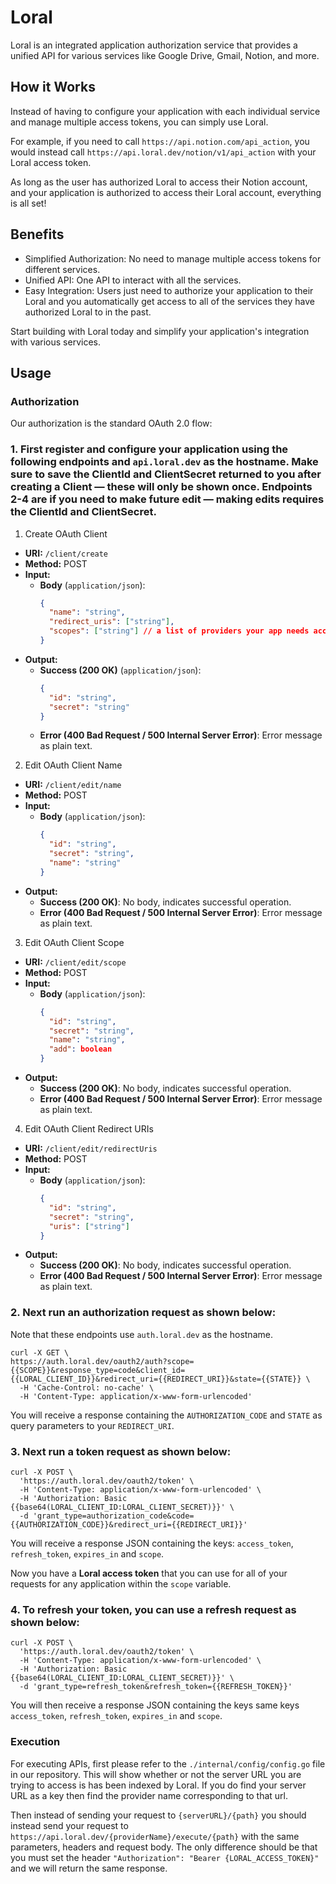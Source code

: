 # Loral

Loral is an integrated application authorization service that provides a unified API for various services like Google Drive, Gmail, Notion, and more.

## How it Works

Instead of having to configure your application with each individual service and manage multiple access tokens, you can simply use Loral.

For example, if you need to call `https://api.notion.com/api_action`, you would instead call `https://api.loral.dev/notion/v1/api_action` with your Loral access token.

As long as the user has authorized Loral to access their Notion account, and your application is authorized to access their Loral account, everything is all set!

## Benefits

- Simplified Authorization: No need to manage multiple access tokens for different services.
- Unified API: One API to interact with all the services.
- Easy Integration: Users just need to authorize your application to their Loral and you automatically get access to all of the services they have authorized Loral to in the past.

Start building with Loral today and simplify your application's integration with various services.

## Usage

### Authorization

Our authorization is the standard OAuth 2.0 flow:

### 1. First register and configure your application using the following endpoints and `api.loral.dev` as the hostname. Make sure to save the ClientId and ClientSecret returned to you after creating a Client — these will only be shown once. Endpoints 2-4 are if you need to make future edit — making edits requires the ClientId and ClientSecret.

1.  Create OAuth Client

- **URI:** `/client/create`
- **Method:** POST
- **Input:**
  - **Body** (`application/json`):
    ```json
    {
      "name": "string",
      "redirect_uris": ["string"],
      "scopes": ["string"] // a list of providers your app needs access to, ie. ["google", "kroger"]
    }
    ```
- **Output:**
  - **Success (200 OK)** (`application/json`):
    ```json
    {
      "id": "string",
      "secret": "string"
    }
    ```
  - **Error (400 Bad Request / 500 Internal Server Error)**: Error message as plain text.

2. Edit OAuth Client Name

- **URI:** `/client/edit/name`
- **Method:** POST
- **Input:**
  - **Body** (`application/json`):
    ```json
    {
      "id": "string",
      "secret": "string",
      "name": "string"
    }
    ```
- **Output:**
  - **Success (200 OK)**: No body, indicates successful operation.
  - **Error (400 Bad Request / 500 Internal Server Error)**: Error message as plain text.

3. Edit OAuth Client Scope

- **URI:** `/client/edit/scope`
- **Method:** POST
- **Input:**
  - **Body** (`application/json`):
    ```json
    {
      "id": "string",
      "secret": "string",
      "name": "string",
      "add": boolean
    }
    ```
- **Output:**
  - **Success (200 OK)**: No body, indicates successful operation.
  - **Error (400 Bad Request / 500 Internal Server Error)**: Error message as plain text.

4. Edit OAuth Client Redirect URIs

- **URI:** `/client/edit/redirectUris`
- **Method:** POST
- **Input:**
  - **Body** (`application/json`):
    ```json
    {
      "id": "string",
      "secret": "string",
      "uris": ["string"]
    }
    ```
- **Output:**
  - **Success (200 OK)**: No body, indicates successful operation.
  - **Error (400 Bad Request / 500 Internal Server Error)**: Error message as plain text.

### 2. Next run an authorization request as shown below:

Note that these endpoints use `auth.loral.dev` as the hostname.

```
curl -X GET \
https://auth.loral.dev/oauth2/auth?scope={{SCOPE}}&response_type=code&client_id={{LORAL_CLIENT_ID}}&redirect_uri={{REDIRECT_URI}}&state={{STATE}} \
  -H 'Cache-Control: no-cache' \
  -H 'Content-Type: application/x-www-form-urlencoded'
```

You will receive a response containing the `AUTHORIZATION_CODE` and `STATE` as query parameters to your `REDIRECT_URI`.

### 3. Next run a token request as shown below:

```
curl -X POST \
  'https://auth.loral.dev/oauth2/token' \
  -H 'Content-Type: application/x-www-form-urlencoded' \
  -H 'Authorization: Basic {{base64(LORAL_CLIENT_ID:LORAL_CLIENT_SECRET)}}' \
  -d 'grant_type=authorization_code&code={{AUTHORIZATION_CODE}}&redirect_uri={{REDIRECT_URI}}'
```

You will receive a response JSON containing the keys: `access_token`, `refresh_token`, `expires_in` and `scope`.

Now you have a **Loral access token** that you can use for all of your requests for any application within the `scope` variable.

### 4. To refresh your token, you can use a refresh request as shown below:

```
curl -X POST \
  'https://auth.loral.dev/oauth2/token' \
  -H 'Content-Type: application/x-www-form-urlencoded' \
  -H 'Authorization: Basic {{base64(LORAL_CLIENT_ID:LORAL_CLIENT_SECRET)}}' \
  -d 'grant_type=refresh_token&refresh_token={{REFRESH_TOKEN}}'
```

You will then receive a response JSON containing the keys same keys `access_token`, `refresh_token`, `expires_in` and `scope`.

### Execution

For executing APIs, first please refer to the `./internal/config/config.go` file in our repository. This will show whether or not the server URL you are trying to access is has been indexed by Loral. If you do find your server URL as a key then find the provider name corresponding to that url.

Then instead of sending your request to `{serverURL}/{path}` you should instead send your request to `https://api.loral.dev/{providerName}/execute/{path}` with the same parameters, headers and request body. The only difference should be that you must set the header `"Authorization": "Bearer {LORAL_ACCESS_TOKEN}"` and we will return the same response.
